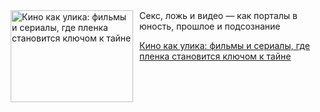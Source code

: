 <!--2025-06-09 16:34:39-->
<div class="yb">
  <div class="rss kino_teatr"><a href="https://www.kino-teatr.ru/blog/y2025/6-9/2088/" title="Кино как улика: фильмы и сериалы, где пленка становится ключом к тайне"><img src="https://www.kino-teatr.ru/blog/8/8/2088/poster.jpg" width="196" height="147" align="left" hspace="5" style="margin: 0px 10px 0px 5px" alt="Кино как улика: фильмы и сериалы, где пленка становится ключом к тайне"/></a>Секс, ложь и видео — как порталы в юность, прошлое и подсознание <p class="titl"><a href="https://www.kino-teatr.ru/blog/y2025/6-9/2088/">Кино как улика: фильмы и сериалы, где пленка становится ключом к тайне</a></p></div>
</div>

